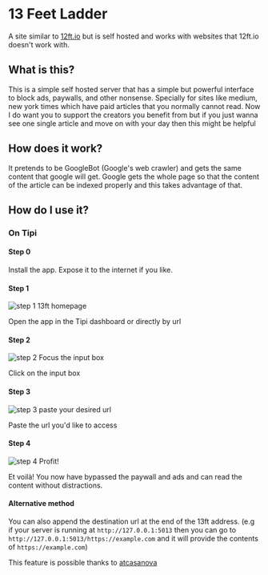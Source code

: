 # 13 Feet Ladder

A site similar to [12ft.io](https://12ft.io) but is self hosted and works with websites that 12ft.io doesn't work with.

## What is this?

This is a simple self hosted server that has a simple but powerful interface to block ads, paywalls, and other nonsense. Specially for sites like medium, new york times which have paid articles that you normally cannot read. Now I do want you to support the creators you benefit from but if you just wanna see one single article and move on with your day then this might be helpful

## How does it work?

It pretends to be GoogleBot (Google's web crawler) and gets the same content that google will get. Google gets the whole page so that the content of the article can be indexed properly and this takes advantage of that.

## How do I use it?

### On Tipi

#### Step 0

Install the app. Expose it to the internet if you like.

#### Step 1

![step 1 13ft homepage](https://github.com/wasi-master/13ft/blob/main/screenshots/step-1.png)

Open the app in the Tipi dashboard or directly by url

#### Step 2

![step 2 Focus the input box](https://github.com/wasi-master/13ft/raw/main/screenshots/step-2.png)

Click on the input box

#### Step 3

![step 3 paste your desired url](https://github.com/wasi-master/13ft/raw/main/screenshots/step-3.png)

Paste the url you'd like to access

#### Step 4

![step 4 Profit!](https://github.com/wasi-master/13ft/raw/main/screenshots/step-4.gif)

Et voilà! You now have bypassed the paywall and ads and can read the content without distractions.

#### Alternative method

You can also append the destination url at the end of the 13ft address. (e.g if your server is running at `http://127.0.0.1:5013` then you can go to `http://127.0.0.1:5013/https://example.com` and it will provide the contents of `https://example.com`)

This feature is possible thanks to [atcasanova](https://github.com/atcasanova)
